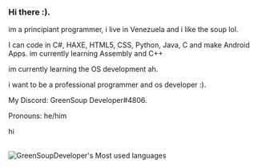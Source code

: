 ### Hi there :).

im a principiant programmer, i live in Venezuela and i like the soup lol.

I can code in C#, HAXE, HTML5, CSS, Python, Java, C and make Android Apps. im currently learning Assembly and C++

im currently learning the OS development ah.

i want to be a professional programmer and os developer :).

My Discord: GreenSoup Developer#4806.

Pronouns:                    he/him

hi
<br>
<br>

![GreenSoupDeveloper's Most used languages](https://github-readme-stats.vercel.app/api/top-langs?username=GreenSoupDeveloper&show_icons=true&count_private=true&theme=gotham)

<!--
**GreenSoupDeveloper/GreenSoupDeveloper** is a 鉁� _special_ 鉁� repository because its `README.md` (this file) appears on your GitHub profile.

